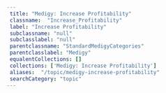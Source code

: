 ```yaml
--- 
 title: "Medigy: Increase Profitability" 
 classname:  "Increase_Profitability" 
 label: "Increase Profitability" 
 subclassname: "null" 
 subclasslabel: "null" 
 parentclassname: "StandardMedigyCategories" 
 parentclasslabel: "Medigy" 
 equalentCollections: [] 
 collections: ['Medigy: Increase Profitability']
 aliases:  "/topic/medigy-increase-profitability"  
 searchCategory: "topic" 
---
```

